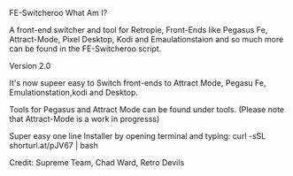 FE-Switcheroo What Am I?

A front-end switcher and tool for Retropie, Front-Ends like Pegasus Fe, Attract-Mode, Pixel Desktop, Kodi and Emaulationstaion and so much more can be found in the FE-Switcheroo script.

Version 2.0

It's now supeer easy to Switch front-ends to Attract Mode, Pegasu Fe, Emulationstation,kodi and Desktop. 

Tools for Pegasus and Attract Mode can be found under tools. (Please note that Attract-Mode is a work in progresss)
     
Super easy one line Installer by opening terminal and typing:
curl -sSL shorturl.at/pJV67 | bash

Credit:
Supreme Team,
Chad Ward,
Retro Devils

